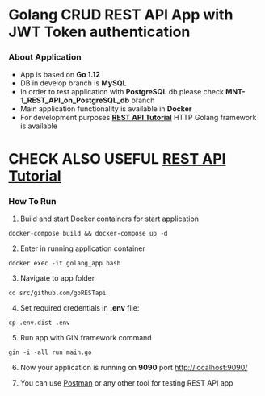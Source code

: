 # Golang CRUD REST API App with JWT Token authentication

### About Application
- App is based on **Go 1.12**
- DB in develop branch is **MySQL**
- In order to test application with **PostgreSQL** db please check **MNT-1_REST_API_on_PostgreSQL_db** branch
- Main application functionality is available in **Docker**
- For development purposes **[REST API Tutorial](https://github.com/gin-gonic/gin)** HTTP Golang framework is available

# CHECK ALSO USEFUL [REST API Tutorial](https://github.com/Maksim1990/Golang_REST_API__JWT_App/blob/develop/API_GUIDE.md)

### How To Run

1) Build and start Docker containers for start application

```
docker-compose build && docker-compose up -d
```

2) Enter in running application container

```
docker exec -it golang_app bash 
```

3) Navigate to app folder
```
cd src/github.com/goRESTapi
```
4) Set required credentials in **.env** file:
```
cp .env.dist .env
```
5) Run app with GIN framework command
```
gin -i -all run main.go
```

6) Now your application is running on **9090** port [http://localhost:9090/](http://localhost:9090/)

7) You can use [Postman](https://www.getpostman.com/) or any other tool for testing REST API app
